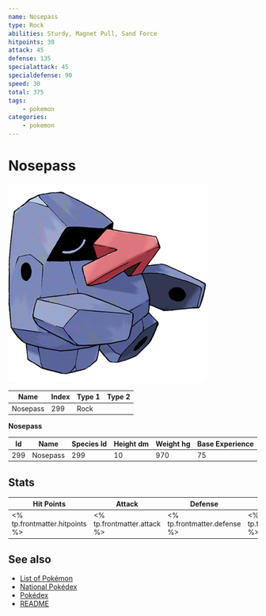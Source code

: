 ```yaml
---
name: Nosepass
type: Rock
abilities: Sturdy, Magnet Pull, Sand Force
hitpoints: 30
attack: 45
defense: 135
specialattack: 45
specialdefense: 90
speed: 30
total: 375
tags:
    - pokemon
categories:
    - pokemon
---
```


# Nosepass


![Nosepass](images/299.png)

| **Name** | **Index** | **Type 1** | **Type 2** |
|----|----|----|----|
| Nosepass | 299 | Rock  |  |

**Nosepass** 




| **Id** | **Name** | **Species Id** | **Height dm** | **Weight hg** | **Base Experience** |
|--------|----------|----------------|------------|------------|---------------------|
| 299 | Nosepass | 299 | 10 | 970 | 75 |



## Stats

| **Hit Points** | **Attack** | **Defense** | **Special Attack** | **Special Defense** | **Speed** | **Total** |
|----------------|------------|-------------|--------------------|---------------------|-----------|-----------|
| <% tp.frontmatter.hitpoints %> | <% tp.frontmatter.attack %> | <% tp.frontmatter.defense %> | <% tp.frontmatter.specialattack %> | <% tp.frontmatter.specialdefense %> | <% tp.frontmatter.speed %> | <% tp.frontmatter.total %> |

## See also

- [List of Pokémon](../pokemon.md)
- [National Pokédex](../national_pokedex.md)
- [Pokédex](../pokedex.md)
- [README](../README.md)
